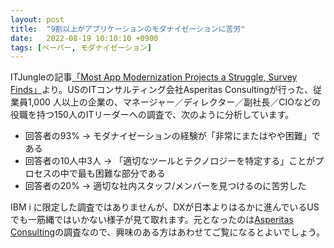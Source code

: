 ```yaml
---
layout: post
title:  "9割以上がアプリケーションのモダナイゼーションに苦労"
date:   2022-08-19 10:10:10 +0900
tags: [ペーパー, モダナイゼーション]
---
```

ITJungleの記事[「Most App Modernization Projects a Struggle, Survey Finds」](https://www.itjungle.com/2022/08/17/most-app-modernization-projects-a-struggle-survey-finds/)より。USのITコンサルティング会社Asperitas Consultingが行った、従業員1,000 人以上の企業の、マネージャー／ディレクター／副社長／CIOなどの役職を持つ150人のITリーダーへの調査で、次のように分析しています。

* 回答者の93% → モダナイゼーションの経験が「非常にまたはやや困難」である
* 回答者の10人中3人 → 「適切なツールとテクノロジーを特定する」ことがプロセスの中で最も困難な部分である
* 回答者の20% → 適切な社内スタッフ/メンバーを見つけるのに苦労した

IBM i に限定した調査ではありませんが、DXが日本よりはるかに進んでいるUSでも一筋縄ではいかない様子が見て取れます。元となったのは[Asperitas Consulting](https://asperitas.consulting/)の調査なので、興味のある方はあわせてご覧になるとよいでしょう。

